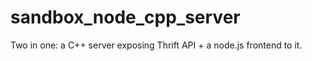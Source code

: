 sandbox_node_cpp_server
=======================

Two in one: a C++ server exposing Thrift API + a node.js frontend to it. 
